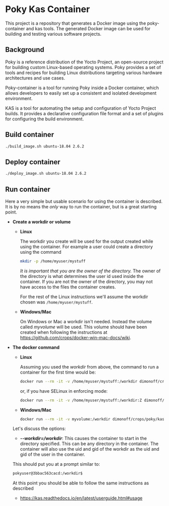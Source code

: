 Poky Kas Container
========================

This project is a repository that generates a Docker image using the poky-container and kas tools. The generated Docker image can be used for building and testing various software projects.

Background
---------------------

Poky is a reference distribution of the Yocto Project, an open-source project for building custom Linux-based operating systems. Poky provides a set of tools and recipes for building Linux distributions targeting various hardware architectures and use cases.

Poky-container is a tool for running Poky inside a Docker container, which allows developers to easily set up a consistent and isolated development environment.

KAS is a tool for automating the setup and configuration of Yocto Project builds. It provides a declarative configuration file format and a set of plugins for configuring the build environment.


Build container
---------------------

```bash
./build_image.sh ubuntu-18.04 2.6.2
```

Deploy container
---------------------

```bash
./deploy_image.sh ubuntu-18.04 2.6.2
```

Run container
---------------------
Here a very simple but usable scenario for using the container is described.
It is by no means the *only* way to run the container, but is a great starting
point.

* **Create a workdir or volume**
  * **Linux**

    The workdir you create will be used for the output created while using the container.
    For example a user could create a directory using the command
  
    ```bash
    mkdir -p /home/myuser/mystuff
    ```

    *It is important that you are the owner of the directory.* The owner of the
    directory is what determines the user id used inside the container. If you
    are not the owner of the directory, you may not have access to the files the
    container creates.

    For the rest of the Linux instructions we'll assume the workdir chosen was
    `/home/myuser/mystuff`.
    
  * **Windows/Mac**

    On Windows or Mac a workdir isn't needed. Instead the volume called *myvolume* will be used. This volume should have been created when following the instructions at https://github.com/crops/docker-win-mac-docs/wiki.


* **The docker command**
  * **Linux**

    Assuming you used the *workdir* from above, the command
    to run a container for the first time would be:

    ```bash
    docker run --rm -it -v /home/myuser/mystuff:/workdir dimonoff/crops/poky/kas:ubuntu-18.04-kas-2.6.2 --workdir=/workdir kas shell meta-custom/kas/kas-project.yml
    ```
    or, if you have SELinux in enforcing mode:
    ```bash
    docker run --rm -it -v /home/myuser/mystuff:/workdir:Z dimonoff/crops/poky/kas:ubuntu-18.04-kas-2.6.2 --workdir=/workdir kas shell meta-custom/kas/kas-project.yml
    ```
    
  * **Windows/Mac**
  
    ```bash
    docker run --rm -it -v myvolume:/workdir dimonoff/crops/poky/kas:ubuntu-18.04-kas-2.6.2 --workdir=/workdir kas shell meta-custom/kas/kas-projet.yml
    ```

  Let's discuss the options:
  * **_--workdir=/workdir_**: This causes the container to start in the directory
    specified. This can be any directory in the container. The container will also use the uid and gid
    of the workdir as the uid and gid of the user in the container.

  This should put you at a prompt similar to:
  ```bash
  pokyuser@3bbac563cacd:/workdir$
  ```

  At this point you should be able to follow the same instructions as described
  - https://kas.readthedocs.io/en/latest/userguide.html#usage
